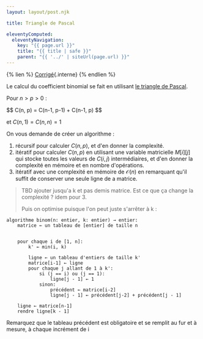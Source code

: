 ```yaml
---
layout: layout/post.njk

title: Triangle de Pascal

eleventyComputed:
  eleventyNavigation:
    key: "{{ page.url }}"
    title: "{{ title | safe }}"
    parent: "{{ '../' | siteUrl(page.url) }}"
---
```


{% lien %}
[Corrigé](./corrigé){.interne}
{% endlien %}

Le calcul du coefficient binomial se fait en utilisant [le triangle de Pascal](https://fr.wikipedia.org/wiki/Triangle_de_Pascal).

Pour $n > p > 0$ :

<div>
$$
C(n, p) = C(n-1, p-1) + C(n-1, p)
$$
</div>

et $C(n, 1) = C(n, n) = 1$

On vous demande de créer un algorithme :

1. récursif pour calculer $C(n, p)$, et d'en donner la complexité.
2. itératif pour calculer $C(n, p)$ en utilisant une variable matricielle $M[i][j]$ qui stocke toutes les valeurs de $C(i, j)$ intermédiaires, et d'en donner la complexité en mémoire et en nombre d'opérations.
3. itératif avec une complexité en mémoire de $\mathcal{O}(n)$ en remarquant qu'il suffit de conserver une seule ligne de a matrice.

> TBD ajouter jusqu'a k et pas demis matrice. Est ce que ça change la complexité ?
> idem pour 3.
>
> Puis on optimise puisque l'on peut juste s'arrêter à k :

```pseudocode
algorithme binom(n: entier, k: entier) → entier:
    matrice ← un tableau de [entier] de taille n

    
    pour chaque i de [1, n]:
        k' ← min(i, k)

        ligne ← un tableau d'entiers de taille k'
        matrice[i-1] ← ligne
        pour chaque j allant de 1 à k':
            si (j == i) ou (j == 1):
                ligne[j - 1] ← 1
            sinon:
                précédent ← matrice[i-2]
                ligne[j - 1] ← précédent[j-2] + précédent[j - 1]

    ligne ← matrice[n-1]
    rendre ligne[k - 1]
```

Remarquez que le tableau précédent est obligatoire et se remplit au fur et à mesure, à chaque incrément de i